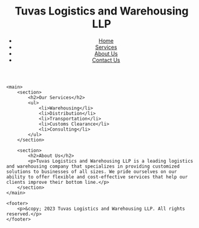<!DOCTYPE html>
<html>
<head>
	<title>Tuvas Logistics and Warehousing LLP</title>
</head>
<body>
	<header>
		<h1>Tuvas Logistics and Warehousing LLP</h1>
		<nav>
			<ul>
				<li><a href="#">Home</a></li>
				<li><a href="#">Services</a></li>
				<li><a href="#">About Us</a></li>
				<li><a href="#">Contact Us</a></li>
			</ul>
		</nav>
	</header>

	<main>
		<section>
			<h2>Our Services</h2>
			<ul>
				<li>Warehousing</li>
				<li>Distribution</li>
				<li>Transportation</li>
				<li>Customs Clearance</li>
				<li>Consulting</li>
			</ul>
		</section>

		<section>
			<h2>About Us</h2>
			<p>Tuvas Logistics and Warehousing LLP is a leading logistics and warehousing company that specializes in providing customized solutions to businesses of all sizes. We pride ourselves on our ability to offer flexible and cost-effective services that help our clients improve their bottom line.</p>
		</section>
	</main>

	<footer>
		<p>&copy; 2023 Tuvas Logistics and Warehousing LLP. All rights reserved.</p>
	</footer>
</body>
</html>
